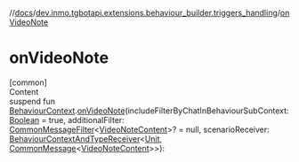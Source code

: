 //[docs](../../index.md)/[dev.inmo.tgbotapi.extensions.behaviour_builder.triggers_handling](index.md)/[onVideoNote](on-video-note.md)



# onVideoNote  
[common]  
Content  
suspend fun [BehaviourContext](../dev.inmo.tgbotapi.extensions.behaviour_builder/-behaviour-context/index.md).[onVideoNote](on-video-note.md)(includeFilterByChatInBehaviourSubContext: [Boolean](https://kotlinlang.org/api/latest/jvm/stdlib/kotlin/-boolean/index.html) = true, additionalFilter: [CommonMessageFilter](index.md#%5Bdev.inmo.tgbotapi.extensions.behaviour_builder.triggers_handling%2FCommonMessageFilter%2F%2F%2FPointingToDeclaration%2F%5D%2FClasslikes%2F625018081)<[VideoNoteContent](../dev.inmo.tgbotapi.types.message.content.media/-video-note-content/index.md)>? = null, scenarioReceiver: [BehaviourContextAndTypeReceiver](../dev.inmo.tgbotapi.extensions.behaviour_builder/index.md#%5Bdev.inmo.tgbotapi.extensions.behaviour_builder%2FBehaviourContextAndTypeReceiver%2F%2F%2FPointingToDeclaration%2F%5D%2FClasslikes%2F625018081)<[Unit](https://kotlinlang.org/api/latest/jvm/stdlib/kotlin/-unit/index.html), [CommonMessage](../dev.inmo.tgbotapi.types.message.abstracts/-common-message/index.md)<[VideoNoteContent](../dev.inmo.tgbotapi.types.message.content.media/-video-note-content/index.md)>>):   



